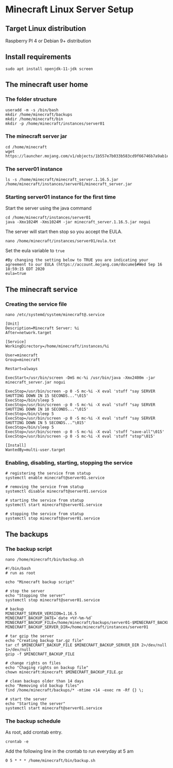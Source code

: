 # Minecraft Linux Server Setup

## Target Linux distribution
Raspberry PI 4 or Debian 9+ distribution

## Install requirements
```
sudo apt install openjdk-11-jdk screen
```

## The minecraft user home

### The folder structure
```
useradd -m -s /bin/bash
mkdir /home/minecraft/backups
mkdir /home/minecraft/bin
mkdir -p /home/minecraft/instances/server01
```

### The minecraft server jar
```
cd /home/minecraft
wget https://launcher.mojang.com/v1/objects/1b557e7b033b583cd9f66746b7a9ab1ec1673ced/server.jar
```

### The server01 instance
```
ls -s /home/minecraft/minecraft_server.1.16.5.jar /home/minecraft/instances/server01/minecraft_server.jar
```

### Starting server01 instance for the first time

Start the server using the java command
```
cd /home/minecraft/instances/server01
java -Xmx1024M -Xms1024M -jar minecraft_server.1.16.5.jar nogui
```

The server will start then stop so you accept the EULA.
```
nano /home/minecraft/instances/server01/eula.txt
```

Set the eula variable to `true`
```
#By changing the setting below to TRUE you are indicating your agreement to our EULA (https://account.mojang.com/docume$#Wed Sep 16 18:59:15 EDT 2020
eula=true
```

## The minecraft service

### Creating the service file

```
nano /etc/systemd/system/minecraft@.service
```

```
[Unit]
Description=Minecraft Server: %i
After=network.target

[Service]
WorkingDirectory=/home/minecraft/instances/%i

User=minecraft
Group=minecraft

Restart=always

ExecStart=/usr/bin/screen -DmS mc-%i /usr/bin/java -Xmx2400m -jar minecraft_server.jar nogui

ExecStop=/usr/bin/screen -p 0 -S mc-%i -X eval 'stuff "say SERVER SHUTTING DOWN IN 15 SECONDS..."\015'
ExecStop=/bin/sleep 5
ExecStop=/usr/bin/screen -p 0 -S mc-%i -X eval 'stuff "say SERVER SHUTTING DOWN IN 10 SECONDS..."\015'
ExecStop=/bin/sleep 5
ExecStop=/usr/bin/screen -p 0 -S mc-%i -X eval 'stuff "say SERVER SHUTTING DOWN IN 5 SECONDS..."\015'
ExecStop=/bin/sleep 5
ExecStop=/usr/bin/screen -p 0 -S mc-%i -X eval 'stuff "save-all"\015'
ExecStop=/usr/bin/screen -p 0 -S mc-%i -X eval 'stuff "stop"\015'

[Install]
WantedBy=multi-user.target
```

### Enabling, disabling, starting, stopping the service
```
# registering the service from statup
systemctl enable minecraft@server01.service

# removing the service from statup
systemctl disable minecraft@server01.service

# starting the service from statup
systemctl start minecraft@server01.service

# stopping the service from statup
systemctl stop minecraft@server01.service
```

## The backups

### The backup script
```
nano /home/minecraft/bin/backup.sh
```

```
#!/bin/bash
# run as root

echo "Minecraft backup script"

# stop the server
echo "Stopping the server"
systemctl stop minecraft@server01.service

# backup
MINECRAFT_SERVER_VERSION=1.16.5
MINECRAFT_BACKUP_DATE=`date +%Y-%m-%d`
MINECRAFT_BACKUP_FILE=/home/minecraft/backups/server01-$MINECRAFT_BACKUP_DATE-$MINECRAFT_SERVER_VERSION.tar
MINECRAFT_BACKUP_SERVER_DIR=/home/minecraft/instances/server01

# tar gzip the server
echo "Creating backup tar.gz file"
tar cf $MINECRAFT_BACKUP_FILE $MINECRAFT_BACKUP_SERVER_DIR 2>/dev/null 1>/dev/null
gzip -f $MINECRAFT_BACKUP_FILE

# change rights on files
echo "Chaging rights on backup file"
chown minecraft:minecraft $MINECRAFT_BACKUP_FILE.gz

# clean backups older than 14 days
echo "Removing old backup files"
find /home/minecraft/backups/* -mtime +14 -exec rm -Rf {} \;

# start the server
echo "Starting the server"
systemctl start minecraft@server01.service
```

### The backup schedule

As root, add crontab entry.
```
crontab -e
```

Add the following line in the crontab to run everyday at 5 am
```
0 5 * * * /home/minecraft/bin/backup.sh
```
